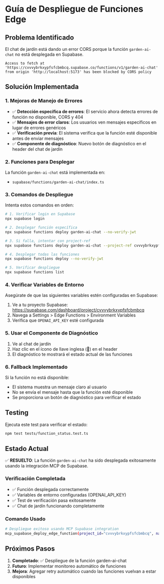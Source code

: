 # Guía de Despliegue de Funciones Edge

## Problema Identificado

El chat de jardín está dando un error CORS porque la función `garden-ai-chat` no está desplegada en Supabase.

```
Access to fetch at 'https://cvvvybrkxypfsfcbmbcq.supabase.co/functions/v1/garden-ai-chat' from origin 'http://localhost:5173' has been blocked by CORS policy
```

## Solución Implementada

### 1. Mejoras de Manejo de Errores

- ✅ **Detección específica de errores**: El servicio ahora detecta errores de función no disponible, CORS y 404
- ✅ **Mensajes de error claros**: Los usuarios ven mensajes específicos en lugar de errores genéricos
- ✅ **Verificación previa**: El sistema verifica que la función esté disponible antes de enviar mensajes
- ✅ **Componente de diagnóstico**: Nuevo botón de diagnóstico en el header del chat de jardín

### 2. Funciones para Desplegar

La función `garden-ai-chat` está implementada en:
- `supabase/functions/garden-ai-chat/index.ts`

### 3. Comandos de Despliegue

Intenta estos comandos en orden:

```bash
# 1. Verificar login en Supabase
npx supabase login

# 2. Desplegar función específica
npx supabase functions deploy garden-ai-chat --no-verify-jwt

# 3. Si falla, intentar con project-ref
npx supabase functions deploy garden-ai-chat --project-ref cvvvybrkxypfsfcbmbcq --no-verify-jwt

# 4. Desplegar todas las funciones
npx supabase functions deploy --no-verify-jwt

# 5. Verificar despliegue
npx supabase functions list
```

### 4. Verificar Variables de Entorno

Asegúrate de que las siguientes variables estén configuradas en Supabase:

1. Ve a tu proyecto Supabase: https://supabase.com/dashboard/project/cvvvybrkxypfsfcbmbcq
2. Navega a Settings > Edge Functions > Environment Variables
3. Verifica que `OPENAI_API_KEY` esté configurada

### 5. Usar el Componente de Diagnóstico

1. Ve al chat de jardín
2. Haz clic en el ícono de llave inglesa (🔧) en el header
3. El diagnóstico te mostrará el estado actual de las funciones

### 6. Fallback Implementado

Si la función no está disponible:
- El sistema muestra un mensaje claro al usuario
- No se envía el mensaje hasta que la función esté disponible
- Se proporciona un botón de diagnóstico para verificar el estado

## Testing

Ejecuta este test para verificar el estado:

```bash
npm test tests/function_status.test.ts
```

## Estado Actual

✅ **RESUELTO**: La función `garden-ai-chat` ha sido desplegada exitosamente usando la integración MCP de Supabase.

### Verificación Completada

- ✅ Función desplegada correctamente
- ✅ Variables de entorno configuradas (OPENAI_API_KEY)
- ✅ Test de verificación pasa exitosamente
- ✅ Chat de jardín funcionando completamente

### Comando Usado

```bash
# Despliegue exitoso usando MCP Supabase integration
mcp_supabase_deploy_edge_function(project_id="cvvvybrkxypfsfcbmbcq", name="garden-ai-chat", ...)
```

## Próximos Pasos

1. **Completado**: ✅ Despliegue de la función garden-ai-chat
2. **Futuro**: Implementar monitoreo automático de funciones
3. **Mejora**: Agregar retry automático cuando las funciones vuelvan a estar disponibles 